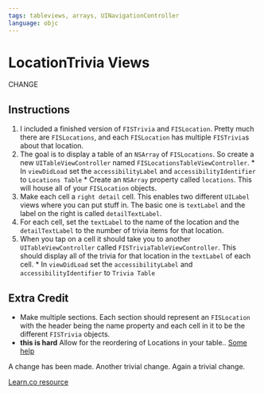 ```yaml
---
tags: tableviews, arrays, UINavigationController
language: objc
---
```


# LocationTrivia Views

CHANGE

## Instructions

  1. I included a finished version of `FISTrivia` and `FISLocation`. Pretty much there are `FISLocations`, and each `FISLocation` has multiple `FISTrivia`s about that location.
  2. The goal is to display a table of an `NSArray` of `FISLocations`. So create a new `UITableViewController` named `FISLocationsTableViewController`.
    * In `viewDidLoad` set the `accessibilityLabel` and `accessibilityIdentifier` to `Locations Table`
    * Create an `NSArray` property called `locations`. This will house all of your `FISLocation` objects.
  3. Make each cell a `right detail` cell. This enables two different `UILabel` views where you can put stuff in. The basic one is `textLabel` and the label on the right is called `detailTextLabel`.
  4. For each cell, set the `textLabel` to the name of the location and the `detailTextLabel` to the number of trivia items for that location.
  5. When you tap on a cell it should take you to another `UITableViewController` called `FISTriviaTableViewController`. This should display all of the trivia for that location in the `textLabel` of each cell.
    * In `viewDidLoad` set the `accessibilityLabel` and `accessibilityIdentifier` to `Trivia Table`


## Extra Credit

  * Make multiple sections. Each section should represent an `FISLocation` with the header being the name property and each cell in it to be the different `FISTrivia` objects.
  * **this is hard** Allow for the reordering of Locations in your table.. [Some help](https://developer.apple.com/library/ios/documentation/userexperience/conceptual/tableview_iphone/ManageReorderRow/ManageReorderRow.html)

A change has been made.  Another trivial change. Again a trivial change.

<a href='https://learn.co/lessons/locationTrivia-TableViews' data-visibility='hidden'>Learn.co resource</a>
